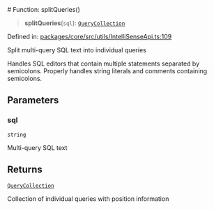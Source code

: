 <div v-pre>
# Function: splitQueries()

> **splitQueries**(`sql`): [`QueryCollection`](../interfaces/QueryCollection.md)

Defined in: [packages/core/src/utils/IntelliSenseApi.ts:109](https://github.com/mk3008/rawsql-ts/blob/3b53f17d700cf976ce5c49b674a04b41eeb14c40/packages/core/src/utils/IntelliSenseApi.ts#L109)

Split multi-query SQL text into individual queries

Handles SQL editors that contain multiple statements separated by semicolons.
Properly handles string literals and comments containing semicolons.

## Parameters

### sql

`string`

Multi-query SQL text

## Returns

[`QueryCollection`](../interfaces/QueryCollection.md)

Collection of individual queries with position information
</div>
